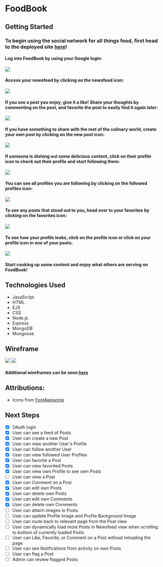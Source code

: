 # FoodBook

## Getting Started

### To begin using the social network for all things food, first head to the deployed site [here](https://foodbookapp.herokuapp.com/)!

#### Log into FoodBook by using your Google login:

<img src="./public/images/readme/FBLoginScreen.png">

#### Access your newsfeed by clicking on the newsfeed icon:

<img src="./public/images/readme/FBNewsfeed.png">

#### If you see a post you enjoy, give it a like! Share your thoughts by commenting on the post, and favorite the post to easily find it again later:

<img src="./public/images/readme/FBPostComment.png">

#### If you have something to share with the rest of the culinary world, create your own post by clicking on the new post icon:

<img src="./public/images/readme/FBNewPost.png">

#### If someone is dishing out some delicious content, click on their profile icon to check out their profile and start following them:

<img src="./public/images/readme/FBProfileView.png">

#### You can see all profiles you are following by clicking on the followed profiles icon:

<img src="./public/images/readme/FBFollowedProfiles.png">

#### To see any posts that stood out to you, head over to your favorites by clicking on the favorites icon:

<img src="./public/images/readme/FBFavoritePosts.png">

#### To see how your profile looks, click on the profile icon or click on your profile icon in one of your posts:

<img src="./public/images/readme/FBViewYourProfile.png">

#### Start cooking up some content and enjoy what others are serving on FoodBook!
## Technologies Used

- JavaScript
- HTML
- EJS
- CSS
- Node.js
- Express
- MongoDB
- Mongoose

## Wireframe

<img src="./public/images/readme/FBNewsfeedView(Mobile).png">
<img src="./public/images/readme/FBHomeView-ExpandedComments(Desktop).png">

#### Additional wireframes can be seen [here](https://trello.com/b/87eZplTi/foodbook)

## Attributions:

* Icons from [FontAwesome](https://fontawesome.com/)

## Next Steps

- [x] OAuth login
- [x] User can see a feed of Posts
- [x] User can create a new Post
- [x] User can view another User's Profile
- [x] User can follow another User
- [x] User can view followed User Profiles
- [x] User can favorite a Post
- [x] User can view favorited Posts
- [x] User can view own Profile to see own Posts
- [ ] User can view a Post
- [x] User can Comment on a Post
- [x] User can edit own Posts
- [x] User can delete own Posts
- [x] User can edit own Comments
- [x] User can delete own Comments
- [ ] User can attach images to Posts
- [ ] User can update Profile Image and Profile Background Image
- [ ] User can route back to relevant page from the Post view
- [ ] User can dynamically load more Posts in Newsfeed view when scrolling to bottom of currently loaded Posts
- [ ] User can Like, Favorite, or Comment on a Post without reloading the page
- [ ] User can see Notifications from activity on own Posts
- [ ] User can flag a Post
- [ ] Admin can review flagged Posts